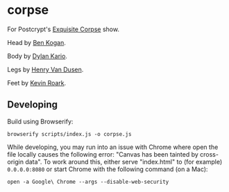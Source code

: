 corpse
======

For Postcrypt's [Exquisite Corpse][ec-game] show.

Head by [Ben Kogan](http://github.com/benkogan).

Body by [Dylan Kario](http://github.com/dkario).

Legs by [Henry Van Dusen](http://github.com/hvandusen).

Feet by [Kevin Roark](http://github.com/kevin-roark).

[ec-game]: http://en.wikipedia.org/wiki/Exquisite_corpse

Developing
----------

Build using Browserify:

    browserify scripts/index.js -o corpse.js

While developing, you may run into an issue with Chrome where open the file locally causes the following error: "Canvas has been tainted by cross-origin data". To work around this, either serve "index.html" to (for example) `0.0.0.0:8080` or start Chrome with the following command (on a Mac):

    open -a Google\ Chrome --args --disable-web-security

